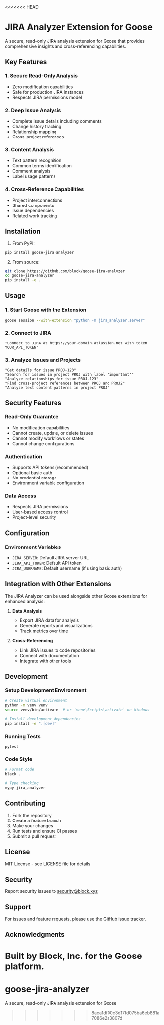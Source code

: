 <<<<<<< HEAD
# JIRA Analyzer Extension for Goose

A secure, read-only JIRA analysis extension for Goose that provides comprehensive insights and cross-referencing capabilities.

## Key Features

### 1. Secure Read-Only Analysis
- Zero modification capabilities
- Safe for production JIRA instances
- Respects JIRA permissions model

### 2. Deep Issue Analysis
- Complete issue details including comments
- Change history tracking
- Relationship mapping
- Cross-project references

### 3. Content Analysis
- Text pattern recognition
- Common terms identification
- Comment analysis
- Label usage patterns

### 4. Cross-Reference Capabilities
- Project interconnections
- Shared components
- Issue dependencies
- Related work tracking

## Installation

1. From PyPI:
```bash
pip install goose-jira-analyzer
```

2. From source:
```bash
git clone https://github.com/block/goose-jira-analyzer
cd goose-jira-analyzer
pip install -e .
```

## Usage

### 1. Start Goose with the Extension

```bash
goose session --with-extension "python -m jira_analyzer.server"
```

### 2. Connect to JIRA

```text
"Connect to JIRA at https://your-domain.atlassian.net with token YOUR_API_TOKEN"
```

### 3. Analyze Issues and Projects

```text
"Get details for issue PROJ-123"
"Search for issues in project PROJ with label 'important'"
"Analyze relationships for issue PROJ-123"
"Find cross-project references between PROJ and PROJ2"
"Analyze text content patterns in project PROJ"
```

## Security Features

### Read-Only Guarantee
- No modification capabilities
- Cannot create, update, or delete issues
- Cannot modify workflows or states
- Cannot change configurations

### Authentication
- Supports API tokens (recommended)
- Optional basic auth
- No credential storage
- Environment variable configuration

### Data Access
- Respects JIRA permissions
- User-based access control
- Project-level security

## Configuration

### Environment Variables
- `JIRA_SERVER`: Default JIRA server URL
- `JIRA_API_TOKEN`: Default API token
- `JIRA_USERNAME`: Default username (if using basic auth)

## Integration with Other Extensions

The JIRA Analyzer can be used alongside other Goose extensions for enhanced analysis:

1. **Data Analysis**
   - Export JIRA data for analysis
   - Generate reports and visualizations
   - Track metrics over time

2. **Cross-Referencing**
   - Link JIRA issues to code repositories
   - Connect with documentation
   - Integrate with other tools

## Development

### Setup Development Environment

```bash
# Create virtual environment
python -m venv venv
source venv/bin/activate  # or `venv\Scripts\activate` on Windows

# Install development dependencies
pip install -e ".[dev]"
```

### Running Tests

```bash
pytest
```

### Code Style

```bash
# Format code
black .

# Type checking
mypy jira_analyzer
```

## Contributing

1. Fork the repository
2. Create a feature branch
3. Make your changes
4. Run tests and ensure CI passes
5. Submit a pull request

## License

MIT License - see LICENSE file for details

## Security

Report security issues to security@block.xyz

## Support

For issues and feature requests, please use the GitHub issue tracker.

## Acknowledgments

Built by Block, Inc. for the Goose platform.
=======
# goose-jira-analyzer
A secure, read-only JIRA analysis extension for Goose
>>>>>>> 8aca1df00c3d17fd075ba6eb881a7086e2a3807d
